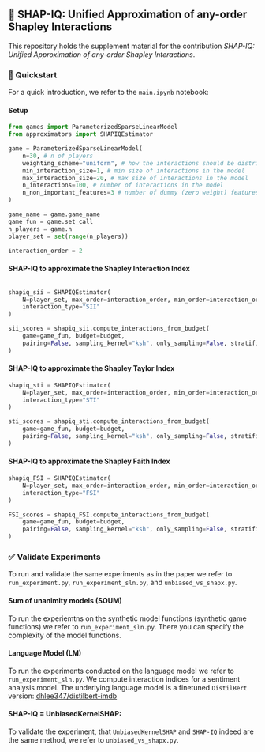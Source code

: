 ## 📄 SHAP-IQ: Unified Approximation of any-order Shapley Interactions
This repository holds the supplement material for the contribution _SHAP-IQ: Unified Approximation of any-order Shapley Interactions_.

### 🚀 Quickstart
For a quick introduction, we refer to the `main.ipynb` notebook:

#### Setup
```python
from games import ParameterizedSparseLinearModel
from approximators import SHAPIQEstimator

game = ParameterizedSparseLinearModel(
    n=30, # n of players
    weighting_scheme="uniform", # how the interactions should be distributed over the subset sizes
    min_interaction_size=1, # min size of interactions in the model
    max_interaction_size=20, # max size of interactions in the model
    n_interactions=100, # number of interactions in the model
    n_non_important_features=3 # number of dummy (zero weight) features, which will also not be part of the interactions
)

game_name = game.game_name
game_fun = game.set_call
n_players = game.n
player_set = set(range(n_players))

interaction_order = 2
```

#### SHAP-IQ to approximate the Shapley Interaction Index

```python

shapiq_sii = SHAPIQEstimator(
    N=player_set, max_order=interaction_order, min_order=interaction_order,
    interaction_type="SII"
)

sii_scores = shapiq_sii.compute_interactions_from_budget(
    game=game_fun, budget=budget,
    pairing=False, sampling_kernel="ksh", only_sampling=False, stratification=False
)
```
#### SHAP-IQ to approximate the Shapley Taylor Index

```python
shapiq_sti = SHAPIQEstimator(
    N=player_set, max_order=interaction_order, min_order=interaction_order,
    interaction_type="STI"
)

sti_scores = shapiq_sti.compute_interactions_from_budget(
    game=game_fun, budget=budget,
    pairing=False, sampling_kernel="ksh", only_sampling=False, stratification=False
) 
```
#### SHAP-IQ to approximate the Shapley Faith Index

```python
shapiq_FSI = SHAPIQEstimator(
    N=player_set, max_order=interaction_order, min_order=interaction_order,
    interaction_type="FSI"
)

FSI_scores = shapiq_FSI.compute_interactions_from_budget(
    game=game_fun, budget=budget,
    pairing=False, sampling_kernel="ksh", only_sampling=False, stratification=False
)
```

### ✅ Validate Experiments

To run and validate the same experiments as in the paper we refer to `run_experiment.py`, `run_experiment_sln.py`, and `unbiased_vs_shapx.py`.

#### Sum of unanimity models (SOUM)
To run the experiemtns on the synthetic model functions (synthetic game functions) we refer to `run_experiment_sln.py`. 
There you can specify the complexity of the model functions.

#### Language Model (LM)
To run the experiments conducted on the language model we refer to `run_experiment_sln.py`.
We compute interaction indices for a sentiment analysis model. 
The underlying language model is a finetuned `DistilBert` version: [dhlee347/distilbert-imdb](https://huggingface.co/dhlee347/distilbert-imdb)

#### SHAP-IQ =  UnbiasedKernelSHAP:
To validate the experiment, that `UnbiasedKernelSHAP` and `SHAP-IQ` indeed are the same method, we refer to `unbiased_vs_shapx.py`.
